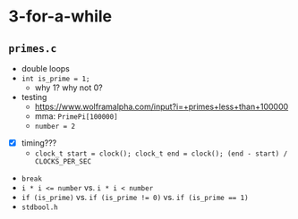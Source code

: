 # 3-for-a-while

## `primes.c`
- double loops
- `int is_prime = 1;`
  - why 1? why not 0?
- testing
  - https://www.wolframalpha.com/input?i=+primes+less+than+100000
  - mma: `PrimePi[100000]`
  - `number = 2`
- [x] timing???
  - `clock_t start = clock(); clock_t end = clock(); (end - start) / CLOCKS_PER_SEC`
- `break`
- `i * i <= number` vs. `i * i < number`
- `if (is_prime)` vs. `if (is_prime != 0)` vs. `if (is_prime == 1)`
- `stdbool.h`